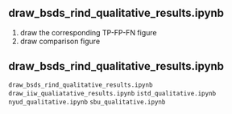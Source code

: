 



##  draw_bsds_rind_qualitative_results.ipynb 

1. draw the corresponding  TP-FP-FN figure 
2. draw comparison figure 




##  draw_bsds_rind_qualitative_results.ipynb 


`draw_bsds_rind_qualitative_results.ipynb`
`draw_iiw_qualiatative_results.ipynb`
`istd_qualitative.ipynb`
`nyud_qualitative.ipynb`
`sbu_qualitative.ipynb`